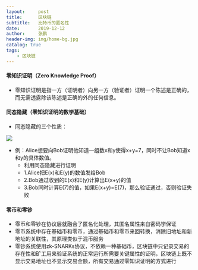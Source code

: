 ```yaml
---
layout:     post 
title:      区块链
subtitle:   比特币的匿名性
date:       2019-12-12
author:     张鹏
header-img: img/home-bg.jpg
catalog: true   
tags:                         
    - 区块链
---
```


#### 零知识证明（Zero Knowledge Proof）

- 零知识证明是指一方（证明者）向另一方（验证者）证明一个陈述是正确的，而无需透露除该陈述是正确的外的任何信息。

#### 同态隐藏（零知识证明的数学基础）

- 同态隐藏的三个性质：

![](https://vi1.xiu123.cn/live/2019/12/12/10/1003v1576118871552261404.jpg)

- 例：Alice想要向Bob证明他知道一组数x和y使得x+y=7，同时不让Bob知道x和y的具体数值。
   - 利用同态隐藏进行证明
   - 1.Alice把E(x)和E(y)的数值发给Bob
   - 2.Bob通过收到的E(x)和E(y)计算出E(x+y)的值
   - 3.Bob同时计算E(7)的值，如果E(x+y)=E(7)，那么验证通过，否则验证失败

#### 零币和零钞

- 零币和零钞在协议层就融合了匿名化处理，其匿名属性来自密码学保证
- 零币系统中存在基础币和零币，通过基础币和零币来回转换，消除旧地址和新地址的关联性，其原理类似于混币服务
- 零钞系统使用zk-SNARKs协议，不依赖一种基础币，区块链中只记录交易的存在性和矿工用来验证系统的正常运行所需要关键属性的证明，区块链上既不显示交易地址也不显示交易金额，所有交易通过零知识证明的方式进行